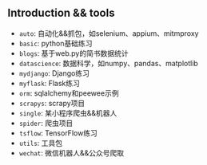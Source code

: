 ## Introduction && tools

- `auto`: 自动化&&抓包，如selenium、appium、mitmproxy
- `basic`: python基础练习
- `blogs`: 基于web.py的简书数据统计
- `datascience`: 数据科学，如numpy、pandas、matplotlib
- `mydjango`: Django练习
- `myflask`: Flask练习
- `orm`: sqlalchemy和peewee示例
- `scrapys`: scrapy项目
- `single`: 某小程序爬虫&&机器人
- `spider`: 爬虫项目
- `tsflow`: TensorFlow练习
- `utils`: 工具包
- `wechat`: 微信机器人&&公众号爬取
